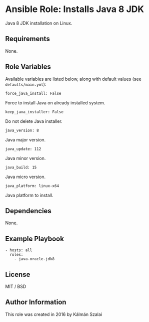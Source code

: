 # Ansible Role: Installs Java 8 JDK

Java 8 JDK installation on Linux.

## Requirements

None.

## Role Variables

Available variables are listed below, along with default values (see `defaults/main.yml`):

    force_java_install: False

Force to install Java on already installed system.

    keep_java_installer: False

Do not delete Java installer.

    java_version: 8

Java major version.

    java_update: 112

Java minor version.

    java_build: 15

Java micro version.

    java_platform: linux-x64

Java platform to install.

## Dependencies

None.

## Example Playbook

    - hosts: all
      roles:
        - java-oracle-jdk8

## License

MIT / BSD

## Author Information

This role was created in 2016 by Kálmán Szalai
